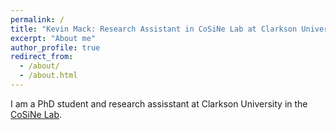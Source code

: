 ```yaml
---
permalink: /
title: "Kevin Mack: Research Assistant in CoSiNe Lab at Clarkson University"
excerpt: "About me"
author_profile: true
redirect_from: 
  - /about/
  - /about.html
---
```


I am a PhD student and research assisstant at Clarkson University in the <a href="https://cosine.clarkson.edu/">CoSiNe Lab</a>. 
